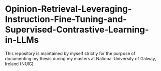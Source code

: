 # Opinion-Retrieval-Leveraging-Instruction-Fine-Tuning-and-Supervised-Contrastive-Learning-in-LLMs
This repository is maintained by myself strictly for the purpose of documenting my thesis during my masters at National University of Galway, Ireland (NUIG)
